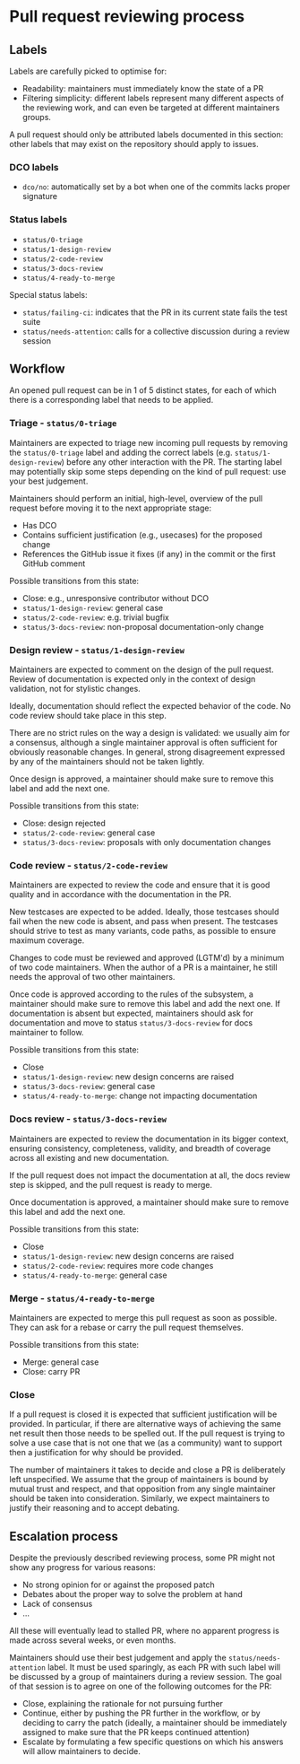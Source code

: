 # Pull request reviewing process


## Labels

Labels are carefully picked to optimise for:

 - Readability: maintainers must immediately know the state of a PR
 - Filtering simplicity: different labels represent many different aspects of the reviewing work, and can even be targeted at different maintainers groups.

A pull request should only be attributed labels documented in this section: other labels that may exist on the repository should apply to issues.

### DCO labels

 * `dco/no`: automatically set by a bot when one of the commits lacks proper signature

### Status labels

 * `status/0-triage`
 * `status/1-design-review`
 * `status/2-code-review`
 * `status/3-docs-review`
 * `status/4-ready-to-merge`

Special status labels:

 * `status/failing-ci`: indicates that the PR in its current state fails the test suite
 * `status/needs-attention`: calls for a collective discussion during a review session

## Workflow

An opened pull request can be in 1 of 5 distinct states, for each of which there is a corresponding label that needs to be applied.

### Triage - `status/0-triage`

Maintainers are expected to triage new incoming pull requests by removing the `status/0-triage` label and adding the correct labels (e.g. `status/1-design-review`) before any other interaction with the PR. The starting label may potentially skip some steps depending on the kind of pull request: use your best judgement.

Maintainers should perform an initial, high-level, overview of the pull request before moving it to the next appropriate stage:

 - Has DCO
 - Contains sufficient justification (e.g., usecases) for the proposed change
 - References the GitHub issue it fixes (if any) in the commit or the first GitHub comment

Possible transitions from this state:

 * Close: e.g., unresponsive contributor without DCO
 * `status/1-design-review`: general case
 * `status/2-code-review`: e.g. trivial bugfix
 * `status/3-docs-review`: non-proposal documentation-only change

### Design review - `status/1-design-review`

Maintainers are expected to comment on the design of the pull request.  Review of documentation is expected only in the context of design validation, not for stylistic changes.

Ideally, documentation should reflect the expected behavior of the code.  No code review should take place in this step.

There are no strict rules on the way a design is validated: we usually aim for a consensus, although a single maintainer approval is often sufficient for obviously reasonable changes. In general, strong disagreement expressed by any of the maintainers should not be taken lightly.

Once design is approved, a maintainer should make sure to remove this label and add the next one.

Possible transitions from this state:

 * Close: design rejected
 * `status/2-code-review`: general case
 * `status/3-docs-review`: proposals with only documentation changes

### Code review - `status/2-code-review`

Maintainers are expected to review the code and ensure that it is good quality and in accordance with the documentation in the PR.

New testcases are expected to be added. Ideally, those testcases should fail when the new code is absent, and pass when present. The testcases should strive to test as many variants, code paths, as possible to ensure maximum coverage.

Changes to code must be reviewed and approved (LGTM'd) by a minimum of two code maintainers. When the author of a PR is a maintainer, he still needs the approval of two other maintainers.

Once code is approved according to the rules of the subsystem, a maintainer should make sure to remove this label and add the next one. If documentation is absent but expected, maintainers should ask for documentation and move to status `status/3-docs-review` for docs maintainer to follow.

Possible transitions from this state:

 * Close
 * `status/1-design-review`: new design concerns are raised
 * `status/3-docs-review`: general case
 * `status/4-ready-to-merge`: change not impacting documentation

### Docs review - `status/3-docs-review`

Maintainers are expected to review the documentation in its bigger context, ensuring consistency, completeness, validity, and breadth of coverage across all existing and new documentation.

If the pull request does not impact the documentation at all, the docs review step is skipped, and the pull request is ready to merge.

Once documentation is approved, a maintainer should make sure to remove this label and add the next one.

Possible transitions from this state:

 * Close
 * `status/1-design-review`: new design concerns are raised
 * `status/2-code-review`: requires more code changes
 * `status/4-ready-to-merge`: general case

### Merge - `status/4-ready-to-merge`

Maintainers are expected to merge this pull request as soon as possible. They can ask for a rebase or carry the pull request themselves.

Possible transitions from this state:

 * Merge: general case
 * Close: carry PR

### Close

If a pull request is closed it is expected that sufficient justification will be provided. In particular, if there are alternative ways of achieving the same net result then those needs to be spelled out. If the pull request is trying to solve a use case that is not one that we (as a community) want to support then a justification for why should be provided.

The number of maintainers it takes to decide and close a PR is deliberately left unspecified. We assume that the group of maintainers is bound by mutual trust and respect, and that opposition from any single maintainer should be taken into consideration. Similarly, we expect maintainers to justify their reasoning and to accept debating.

## Escalation process

Despite the previously described reviewing process, some PR might not show any progress for various reasons:

 - No strong opinion for or against the proposed patch
 - Debates about the proper way to solve the problem at hand
 - Lack of consensus
 - ...

All these will eventually lead to stalled PR, where no apparent progress is made across several weeks, or even months.

Maintainers should use their best judgement and apply the `status/needs-attention` label. It must be used sparingly, as each PR with such label will be discussed by a group of maintainers during a review session. The goal of that session is to agree on one of the following outcomes for the PR:

 * Close, explaining the rationale for not pursuing further
 * Continue, either by pushing the PR further in the workflow, or by deciding to carry the patch (ideally, a maintainer should be immediately assigned to make sure that the PR keeps continued attention)
 * Escalate by formulating a few specific questions on which his answers will allow maintainers to decide.


[DocRepo]: https://github.com/ContinuousEngineeringProject/docs.cePlatform
